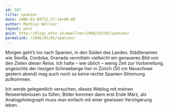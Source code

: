 ```yaml
---
id: 587
title: spanien
date: 2006-03-05T22:27:14+00:00
author: Mathias Wellner
layout: post
guid: http://blogs.ethz.ch/mwellner/2006/03/05/spanien/
permalink: /2006/03/05/spanien/
---
```

Morgen geht&#8217;s los nach Spanien, in den Süden des Landes. Städtenamen wie Sevilla, Cordoba, Granada vermitteln vielleicht ein genaueres Bild von den Zielen dieser Reise. Ich hatte &#8211; wie üblich &#8211; wenig Zeit zur Vorbereitung, angesichts der riesigen Schneeberge hier in Zürich (50 cm Neuschnee gestern abend) mag auch noch so keine rechte Spanien-Stimmung aufkommen. 

Ich werde gelegentlich versuchen, dieses Weblog mit meinen Reiseerlebnissen zu füllen, Bilder kommen dann erst Ende März, als Analogphotograph muss man einfach mit einer gewissen Verzögerung leben.